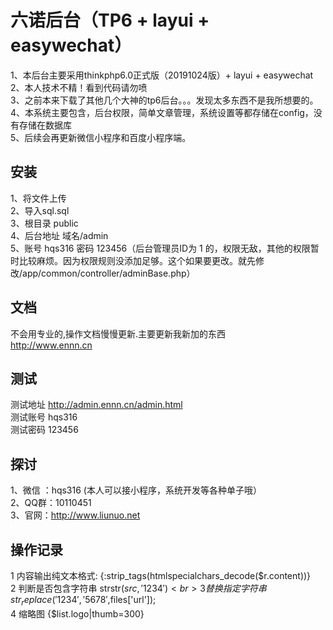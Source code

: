 六诺后台（TP6 + layui + easywechat）
===============
1、本后台主要采用thinkphp6.0正式版（20191024版）+ layui + easywechat<br>
2、本人技术不精！看到代码请勿喷<br>
3、之前本来下载了其他几个大神的tp6后台。。。发现太多东西不是我所想要的。<br>
4、本系统主要包含，后台权限，简单文章管理，系统设置等都存储在config，没有存储在数据库<br>
5、后续会再更新微信小程序和百度小程序端。<br>

## 安装

1、将文件上传<br>
2、导入sql.sql<br>
3、根目录 public<br>
4、后台地址  域名/admin<br>
5、账号  hqs316  密码  123456（后台管理员ID为 1 的，权限无敌，其他的权限暂时比较麻烦。因为权限规则没添加足够。这个如果要更改。就先修改/app/common/controller/adminBase.php）

## 文档

不会用专业的,操作文档慢慢更新.主要更新我新加的东西<br>
http://www.ennn.cn

## 测试
测试地址  http://admin.ennn.cn/admin.html<br>
测试账号  hqs316<br>
测试密码  123456

## 探讨

1、微信 ：hqs316 (本人可以接小程序，系统开发等各种单子哦）<br>
2、QQ群：10110451<br>
3、官网：http://www.liunuo.net<br>

## 操作记录
1 内容输出纯文本格式:  {:strip_tags(htmlspecialchars_decode($r.content))}<br>
2 判断是否包含字符串 strstr($src, '1234')<br>
3 替换指定字符串  str_replace('1234','5678',$files['url']);<br>
4 缩略图  {$list.logo|thumb=300}<br>